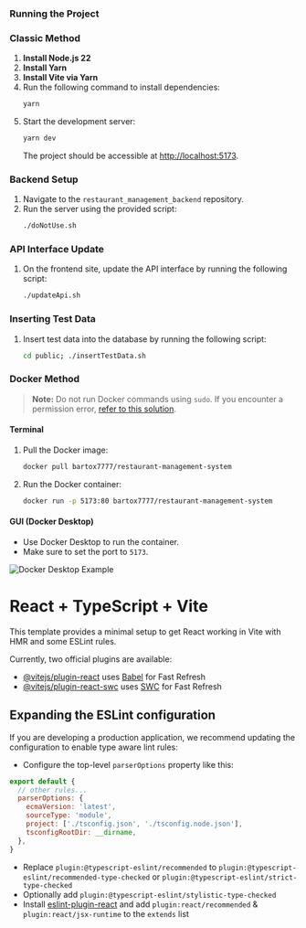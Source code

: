 ### Running the Project

### Classic Method

1. **Install Node.js 22**
2. **Install Yarn**
3. **Install Vite via Yarn**
4. Run the following command to install dependencies:
   ```bash
   yarn
   ```
5. Start the development server:
   ```bash
   yarn dev
   ```
   The project should be accessible at [http://localhost:5173](http://localhost:5173).

### Backend Setup

1. Navigate to the `restaurant_management_backend` repository.
2. Run the server using the provided script:
   ```bash
   ./doNotUse.sh
   ```

### API Interface Update

1. On the frontend site, update the API interface by running the following script:
   ```bash
   ./updateApi.sh
   ```

### Inserting Test Data

1. Insert test data into the database by running the following script:
   ```bash
   cd public; ./insertTestData.sh
   ```

### Docker Method

> **Note:** Do not run Docker commands using `sudo`. If you encounter a permission error, [refer to this solution](https://stackoverflow.com/questions/48957195/how-to-fix-docker-got-permission-denied-issue).

#### Terminal

1. Pull the Docker image:
   ```bash
   docker pull bartox7777/restaurant-management-system
   ```
2. Run the Docker container:
   ```bash
   docker run -p 5173:80 bartox7777/restaurant-management-system
   ```

#### GUI (Docker Desktop)

- Use Docker Desktop to run the container.
- Make sure to set the port to `5173`.

![Docker Desktop Example](https://github.com/user-attachments/assets/f055f9be-42c2-429d-86f4-00de4dcb35c4)




# React + TypeScript + Vite

This template provides a minimal setup to get React working in Vite with HMR and some ESLint rules.

Currently, two official plugins are available:

- [@vitejs/plugin-react](https://github.com/vitejs/vite-plugin-react/blob/main/packages/plugin-react/README.md) uses [Babel](https://babeljs.io/) for Fast Refresh
- [@vitejs/plugin-react-swc](https://github.com/vitejs/vite-plugin-react-swc) uses [SWC](https://swc.rs/) for Fast Refresh

## Expanding the ESLint configuration

If you are developing a production application, we recommend updating the configuration to enable type aware lint rules:

- Configure the top-level `parserOptions` property like this:

```js
export default {
  // other rules...
  parserOptions: {
    ecmaVersion: 'latest',
    sourceType: 'module',
    project: ['./tsconfig.json', './tsconfig.node.json'],
    tsconfigRootDir: __dirname,
  },
}
```

- Replace `plugin:@typescript-eslint/recommended` to `plugin:@typescript-eslint/recommended-type-checked` or `plugin:@typescript-eslint/strict-type-checked`
- Optionally add `plugin:@typescript-eslint/stylistic-type-checked`
- Install [eslint-plugin-react](https://github.com/jsx-eslint/eslint-plugin-react) and add `plugin:react/recommended` & `plugin:react/jsx-runtime` to the `extends` list

